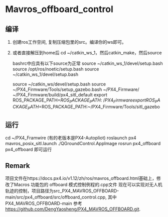 # Mavros_offboard_control

## 编译
1. 创建ros工作空间, 复制压缩包里的src。编译你的ws即可。

2. 或者直接解压到home后
   cd ~/catkin_ws_1，然后catkin_make，然后source

   bashrc中应具有以下source为正常
    source ~/catkin_ws_1/devel/setup.bash
    source /opt/ros/noetic/setup.bash
    source ~/catkin_ws_1/devel/setup.bash
    
    source ~/catkin_ws/devel/setup.bash
    source ~/PX4_Firmware/Tools/setup_gazebo.bash ~/PX4_Firmware/ ~/PX4_Firmware/build/px4_sitl_default
    export ROS_PACKAGE_PATH=$ROS_PACKAGE_PATH:~/PX4_Firmware
    export ROS_PACKAGE_PATH=$ROS_PACKAGE_PATH:~/PX4_Firmware/Tools/sitl_gazebo

## 运行
cd ~/PX4_Framwire (有的老版本是PX4-Autopliot)
roslaunch px4 mavros_posix_sitl.launch
./QGroundControl.AppImage
rosrun px4_offboard px4_offboard
即可运行

## Remark
项目文件在https://docs.px4.io/v1.12/zh/ros/mavros_offboard.html基础上，修改了Macros 功能包的 offboard 模式控制例程的.cpp文件
现在可以实现对无人机轨迹的控制，项目路径为src_PX4_MAVROS_OFFBOARD-main/src/px4_offboard/src/offboard_control.cpp, 其中PX4_MAVROS_OFFBOARD-main 参考 https://github.com/DengYaosheng/PX4_MAVROS_OFFBOARD.git.
